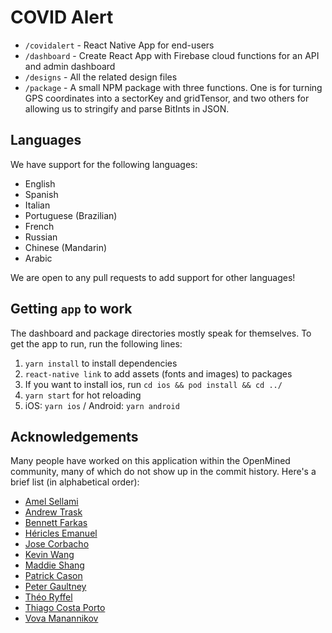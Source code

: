 # COVID Alert

- `/covidalert` - React Native App for end-users
- `/dashboard` - Create React App with Firebase cloud functions for an API and admin dashboard
- `/designs` - All the related design files
- `/package` - A small NPM package with three functions. One is for turning GPS coordinates into a sectorKey and gridTensor, and two others for allowing us to stringify and parse BitInts in JSON.

## Languages

We have support for the following languages:

- English
- Spanish
- Italian
- Portuguese (Brazilian)
- French
- Russian
- Chinese (Mandarin)
- Arabic

We are open to any pull requests to add support for other languages!

## Getting `app` to work

The dashboard and package directories mostly speak for themselves. To get the app to run, run the following lines:

1. `yarn install` to install dependencies
2. `react-native link` to add assets (fonts and images) to packages
3. If you want to install ios, run `cd ios && pod install && cd ../`
4. `yarn start` for hot reloading
5. iOS: `yarn ios` / Android: `yarn android`

## Acknowledgements

Many people have worked on this application within the OpenMined community, many of which do not show up in the commit history. Here's a brief list (in alphabetical order):

- [Amel Sellami](https://github.com/samelsamel)
- [Andrew Trask](https://github.com/iamtrask)
- [Bennett Farkas](https://github.com/bennettfarkas)
- [Héricles Emanuel](https://github.com/hericlesme)
- [Jose Corbacho](https://github.com/mccorby)
- [Kevin Wang](https://github.com/Kevmo314)
- [Maddie Shang](https://github.com/prtfw)
- [Patrick Cason](https://github.com/cereallarceny)
- [Peter Gaultney](https://github.com/petergaultney)
- [Théo Ryffel](https://github.com/LaRiffle)
- [Thiago Costa Porto](https://github.com/tcp)
- [Vova Manannikov](https://github.com/vvmnnnkv)
